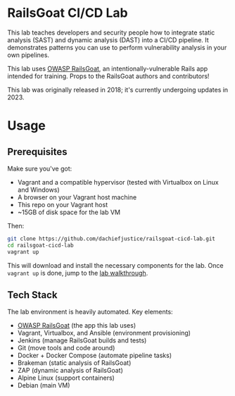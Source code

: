 # RailsGoat CI/CD Lab
This lab teaches developers and security people how to integrate static analysis (SAST) and dynamic analysis (DAST) into a CI/CD pipeline. It demonstrates patterns you can use to perform vulnerability analysis in your own pipelines.

This lab uses [OWASP RailsGoat](https://github.com/OWASP/railsgoat/), an intentionally-vulnerable Rails app intended for training. Props to the RailsGoat authors and contributors!

This lab was originally released in 2018; it's currently undergoing updates in 2023.

# Usage
## Prerequisites
Make sure you've got:
- Vagrant and a compatible hypervisor (tested with Virtualbox on Linux and Windows)
- A browser on your Vagrant host machine
- This repo on your Vagrant host
- ~15GB of disk space for the lab VM

Then:
```sh
git clone https://github.com/dachiefjustice/railsgoat-cicd-lab.git
cd railsgoat-cicd-lab
vagrant up
```

This will download and install the necessary components for the lab. Once `vagrant up` is done, jump to the [lab walkthrough](docs/lab-walkthrough.md).

## Tech Stack
The lab environment is heavily automated. Key elements:
- [OWASP RailsGoat](https://github.com/OWASP/railsgoat/) (the app this lab uses)
- Vagrant, Virtualbox, and Ansible (environment provisioning)
- Jenkins (manage RailsGoat builds and tests)
- Git (move tools and code around)
- Docker + Docker Compose (automate pipeline tasks)
- Brakeman (static analysis of RailsGoat)
- ZAP (dynamic analysis of RailsGoat)
- Alpine Linux (support containers)
- Debian (main VM)